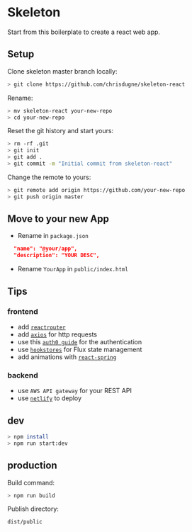 # Skeleton

Start from this boilerplate to create a react web app.

## Setup

Clone skeleton master branch locally:

```sh
> git clone https://github.com/chrisdugne/skeleton-react
```

Rename:

```sh
> mv skeleton-react your-new-repo
> cd your-new-repo
```

Reset the git history and start yours:

```sh
> rm -rf .git
> git init
> git add .
> git commit -m "Initial commit from skeleton-react"
```

Change the remote to yours:

```sh
> git remote add origin https://github.com/your-new-repo
> git push origin master
```

## Move to your new App

- Rename in `package.json`

```json
  "name": "@your/app",
  "description": "YOUR DESC",
```

- Rename `YourApp` in `public/index.html`

## Tips

### frontend

- add [`reactrouter`](https://reactrouter.com/web/guides/quick-start)
- add [`axios`](https://github.com/axios/axios) for http requests
- use this [`auth0 guide`](https://auth0.com/blog/complete-guide-to-react-user-authentication/) for the authentication
- use [`hookstores`](https://auth0.com/blog/complete-guide-to-react-user-authentication/) for Flux state management
- add animations with [`react-spring`](https://github.com/pmndrs/react-spring)

### backend

- use `AWS API gateway` for your REST API
- use [`netlify`](https://app.netlify.com/) to deploy

## dev

```sh
> npm install
> npm run start:dev
```

## production

Build command:

```sh
> npm run build
```

Publish directory:

```sh
dist/public
```
